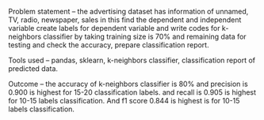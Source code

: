 Problem statement – the advertising dataset has information of unnamed, TV, radio, newspaper, sales in this find the dependent and independent variable create labels for dependent variable and write codes for k-neighbors classifier by taking training size is 70% and remaining data for testing and check the accuracy, prepare classification report.



Tools used – pandas, sklearn, k-neighbors classifier, classification report of predicted data.



Outcome – the accuracy of k-neighbors classifier is 80% and precision is 0.900 is highest for 15-20 classification labels. and recall is 0.905 is highest for 10-15 labels classification. And f1 score 0.844 is highest is for 10-15 labels classification.
